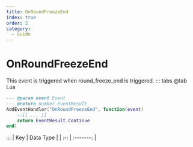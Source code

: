 ```yaml
---
title: OnRoundFreezeEnd
index: true
order: 2
category:
  - Guide
---
```


# OnRoundFreezeEnd
This event is triggered when round_freeze_end is triggered.
::: tabs
@tab Lua
```lua
--- @param event Event
--- @return number EventResult
AddEventHandler("OnRoundFreezeEnd", function(event)
    --[[ ... ]]
    return EventResult.Continue
end)
```

:::
| Key | Data Type |
| :-: | :-------: |